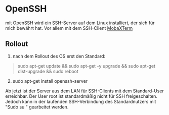 # OpenSSH
mit OpenSSH wird ein SSH-Server auf dem Linux installiert, der sich für mich bewährt hat. Vor allem mit dem SSH-Client [MobaXTerm](https://www.google.com/search?client=firefox-b-d&q=mobaterm)

## Rollout
1. nach dem Rollout des OS erst den Standard:
 > sudo apt-get update && sudo apt-get -y upgrade && sudo apt-get dist-upgrade && sudo reboot

 2. sudo apt-get install openssh-server

Ab jetzt ist der Server aus dem LAN für SSH-Clients mit dem Standard-User erreichbar. Der User root ist standardmäßig nicht für SSH freigeschalten. Jedoch kann in der laufenden SSH-Verbindung des Standardnutzers mit "Sudo su " gearbeitet werden.
